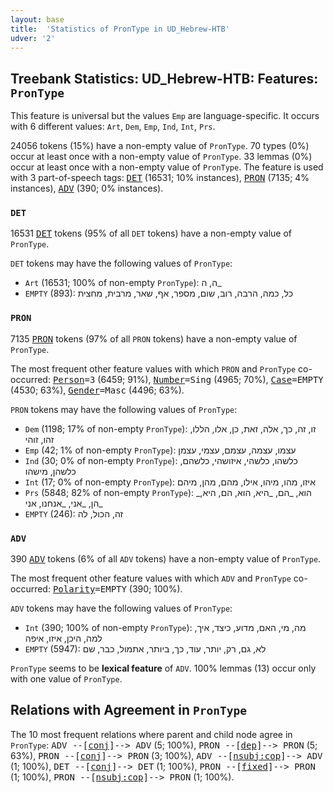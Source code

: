 ```yaml
---
layout: base
title:  'Statistics of PronType in UD_Hebrew-HTB'
udver: '2'
---
```


## Treebank Statistics: UD_Hebrew-HTB: Features: `PronType`

This feature is universal but the values `Emp` are language-specific.
It occurs with 6 different values: `Art`, `Dem`, `Emp`, `Ind`, `Int`, `Prs`.

24056 tokens (15%) have a non-empty value of `PronType`.
70 types (0%) occur at least once with a non-empty value of `PronType`.
33 lemmas (0%) occur at least once with a non-empty value of `PronType`.
The feature is used with 3 part-of-speech tags: <tt><a href="he_htb-pos-DET.html">DET</a></tt> (16531; 10% instances), <tt><a href="he_htb-pos-PRON.html">PRON</a></tt> (7135; 4% instances), <tt><a href="he_htb-pos-ADV.html">ADV</a></tt> (390; 0% instances).

### `DET`

16531 <tt><a href="he_htb-pos-DET.html">DET</a></tt> tokens (95% of all `DET` tokens) have a non-empty value of `PronType`.

`DET` tokens may have the following values of `PronType`:

* `Art` (16531; 100% of non-empty `PronType`): ה, ה_
* `EMPTY` (893): כל, כמה, הרבה, רוב, שום, מספר, אף, שאר, מרבית, מחצית

### `PRON`

7135 <tt><a href="he_htb-pos-PRON.html">PRON</a></tt> tokens (97% of all `PRON` tokens) have a non-empty value of `PronType`.

The most frequent other feature values with which `PRON` and `PronType` co-occurred: <tt><a href="he_htb-feat-Person.html">Person</a></tt><tt>=3</tt> (6459; 91%), <tt><a href="he_htb-feat-Number.html">Number</a></tt><tt>=Sing</tt> (4965; 70%), <tt><a href="he_htb-feat-Case.html">Case</a></tt><tt>=EMPTY</tt> (4530; 63%), <tt><a href="he_htb-feat-Gender.html">Gender</a></tt><tt>=Masc</tt> (4496; 63%).

`PRON` tokens may have the following values of `PronType`:

* `Dem` (1198; 17% of non-empty `PronType`): זו, זה, כך, אלה, זאת, כן, אלו, הללו, זהו, זוהי
* `Emp` (42; 1% of non-empty `PronType`): עצמו, עצמה, עצמם, עצמי, עצמן
* `Ind` (30; 0% of non-empty `PronType`): כלשהו, כלשהי, איזושהי, כלשהם, כלשהן, מישהו
* `Int` (17; 0% of non-empty `PronType`): איזו, מהו, מיהו, אילו, מהם, מהן, מיהם
* `Prs` (5848; 82% of non-empty `PronType`): _הוא, _הם, _היא, הוא, הם, היא, _הן, _אני, _אנחנו, אני
* `EMPTY` (246): זה, הכול, לה

### `ADV`

390 <tt><a href="he_htb-pos-ADV.html">ADV</a></tt> tokens (6% of all `ADV` tokens) have a non-empty value of `PronType`.

The most frequent other feature values with which `ADV` and `PronType` co-occurred: <tt><a href="he_htb-feat-Polarity.html">Polarity</a></tt><tt>=EMPTY</tt> (390; 100%).

`ADV` tokens may have the following values of `PronType`:

* `Int` (390; 100% of non-empty `PronType`): מה, מי, האם, מדוע, כיצד, איך, למה, היכן, איזו, איפה
* `EMPTY` (5947): לא, גם, רק, יותר, עוד, כך, ביותר, אתמול, כבר, שם

`PronType` seems to be **lexical feature** of `ADV`. 100% lemmas (13) occur only with one value of `PronType`.

## Relations with Agreement in `PronType`

The 10 most frequent relations where parent and child node agree in `PronType`:
<tt>ADV --[<tt><a href="he_htb-dep-conj.html">conj</a></tt>]--> ADV</tt> (5; 100%),
<tt>PRON --[<tt><a href="he_htb-dep-dep.html">dep</a></tt>]--> PRON</tt> (5; 63%),
<tt>PRON --[<tt><a href="he_htb-dep-conj.html">conj</a></tt>]--> PRON</tt> (3; 100%),
<tt>ADV --[<tt><a href="he_htb-dep-nsubj-cop.html">nsubj:cop</a></tt>]--> ADV</tt> (1; 100%),
<tt>DET --[<tt><a href="he_htb-dep-conj.html">conj</a></tt>]--> DET</tt> (1; 100%),
<tt>PRON --[<tt><a href="he_htb-dep-fixed.html">fixed</a></tt>]--> PRON</tt> (1; 100%),
<tt>PRON --[<tt><a href="he_htb-dep-nsubj-cop.html">nsubj:cop</a></tt>]--> PRON</tt> (1; 100%).

